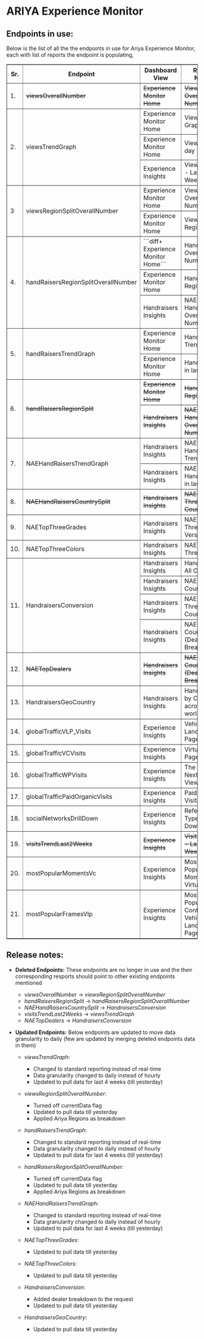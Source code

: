 # ARIYA Experience Monitor

## Endpoints in use:

Below is the list of all the the endpoints in use for Ariya Experience Monitor, each with list of reports the endpoint is populating,

<table border=1>
<thead>
  <tr>
    <th>Sr.</th>
    <th>Endpoint</th>
    <th>Dashboard View</th>
    <th>Report Name</th>
  </tr>
</thead>
<tbody>
  <tr>
    <td>1.</td>
    <td><s>viewsOverallNumber</s></td>
    <td><s>Experience Monitor Home</s></td>
    <td><s>Views Overall Number</s></td>
  </tr>
  <tr>
    <td rowspan=3>2.</td>
    <td rowspan=3>viewsTrendGraph<br></td>
    <td>Experience Monitor Home</td>
    <td>Views Trend Graph</td>
  </tr>
  <tr>
    <td>Experience Monitor Home</td>
    <td>Views in last day</td>
  </tr>
  <tr>
    <td>Experience Insights</td>
    <td>Views Trend - Last 4 Weeks</td>
  </tr>
  <tr>
    <td rowspan=2>3<br></td>
    <td rowspan=2>viewsRegionSplitOverallNumber</td>
    <td>Experience Monitor Home</td>
    <td>Views Overall Number</td>
  </tr>
  <tr>
    <td>Experience Monitor Home</td>
    <td>Views Region Split</td>
  </tr>
  <tr>
    <td rowspan=3>4.</td>
    <td rowspan=3>handRaisersRegionSplitOverallNumber</td>
    <td>```diff+ Experience Monitor Home```</td>
    <td>Handraisers Overall Number</td>
  </tr>
  <tr>
    <td>Experience Monitor Home</td>
    <td>Handraisers Region Split</td>
  </tr>
  <tr>
    <td>Handraisers Insights</td>
    <td>NAE Handraisers Overall Number</td>
  </tr>
  <tr>
    <td rowspan=2>5.</td>
    <td rowspan=2>handRaisersTrendGraph</td>
    <td>Experience Monitor Home</td>
    <td>Handraisers Trend Graph</td>
  </tr>
  <tr>
    <td>Experience Monitor Home</td>
    <td>Handraisers in last day</td>
  </tr>
  <tr>
    <td rowspan=2>6.</td>
    <td rowspan=2><s>handRaisersRegionSplit</s></td>
    <td><s>Experience Monitor Home</s></td>
    <td><s>Handraisers Region Split</s></td>
  </tr>
  <tr>
    <td><s>Handraisers Insights</s></td>
    <td><s>NAE Handraisers Overall Number</s></td>
  </tr>
  <tr>
    <td rowspan=2>7.</td>
    <td rowspan=2>NAEHandRaisersTrendGraph</td>
    <td>Handraisers Insights</td>
    <td>NAE Handraisers Trend Graph</td>
  </tr>
  <tr>
    <td>Handraisers Insights</td>
    <td>NAE Handraisers in last day</td>
  </tr>
  <tr>
    <td>8.</td>
    <td><s>NAEHandRaisersCountrySplit</s></td>
    <td><s>Handraisers Insights</s></td>
    <td><s>NAE Top Three Countries</s></td>
  </tr>
  <tr>
    <td>9.</td>
    <td>NAETopThreeGrades</td>
    <td>Handraisers Insights</td>
    <td>NAE Top Three Versions</td>
  </tr>
  <tr>
    <td>10.</td>
    <td>NAETopThreeColors</td>
    <td>Handraisers Insights</td>
    <td>NAE Top Three Colors</td>
  </tr>
  <tr>
    <td rowspan=4>11.</td>
    <td rowspan=4>HandraisersConversion</td>
    <td>Handraisers Insights</td>
    <td>Handraisers All Countries</td>
  </tr>
  <tr>
    <td>Handraisers Insights</td>
    <td>NAE All Countries</td>
  </tr>
  <tr>
    <td>Handraisers Insights</td>
    <td>NAE Top Three Countries</td>
  </tr>
  <tr>
    <td>Handraisers Insights</td>
    <td>NAE All Countries (Dealer Breakdown)</td>
  </tr>
  <tr>
    <td>12.</td>
    <td><s>NAETopDealers</s></td>
    <td><s>Handraisers Insights</s></td>
    <td><s>NAE All Countries (Dealer Breakdown)</s></td>
  </tr>
  <tr>
    <td>13.</td>
    <td>HandraisersGeoCountry</td>
    <td>Handraisers Insights</td>
    <td>Handraisers by Cities across the world</td>
  </tr>
  <tr>
    <td>14.</td>
    <td>globalTrafficVLP_Visits</td>
    <td>Experience Insights</td>
    <td>Vehicle Landing Page Views</td>
  </tr>
  <tr>
    <td>15.</td>
    <td>globalTrafficVCVisits</td>
    <td>Experience Insights</td>
    <td>Virtual Car Page Views</td>
  </tr>
  <tr>
    <td>16.</td>
    <td>globalTrafficWPVisits</td>
    <td>Experience Insights</td>
    <td>The Nissan Next Page Views</td>
  </tr>
  <tr>
    <td>17.</td>
    <td>globalTrafficPaidOrganicVisits</td>
    <td>Experience Insights</td>
    <td>Paid/Organic Visits</td>
  </tr>
  <tr>
    <td>18.</td>
    <td>socialNetworksDrillDown</td>
    <td>Experience Insights</td>
    <td>Referrer Type Drill-Down</td>
  </tr>
  <tr>
    <td>19.</td>
    <td><s>visitsTrendLast2Weeks</s></td>
    <td><s>Experience Insights</s></td>
    <td><s>Visits Trend - Last 4 Weeks</s></td>
  </tr>
  <tr>
    <td>20.</td>
    <td>mostPopularMomentsVc</td>
    <td>Experience Insights</td>
    <td>Most Popular Moments on Virtual Car</td>
  </tr>
  <tr>
    <td>21.</td>
    <td>mostPopularFramesVlp</td>
    <td>Experience Insights</td>
    <td>Most Popular Content on Vehicle Landing Page</td>
  </tr>
</tbody>
</table>

## Release notes:

- **Deleted Endpoints:** These endpoints are no longer in use and the their corresponding resports should point to other existing endpoints mentioned
  - *viewsOverallNumber* -> *viewsRegionSplitOverallNumber*
  - *handRaisersRegionSplit* -> *handRaisersRegionSplitOverallNumber*
  - *NAEHandRaisersCountrySplit* -> *HandraisersConversion*
  - *visitsTrendLast2Weeks* -> *viewsTrendGraph*
  - *NAETopDealers* -> *HandraisersConversion*
  
- **Updated Endpoints:** Below endpoints are updated to move data granularity to daily (few are updated by merging deleted endpoints data in them)
  - *viewsTrendGraph*: 
    - Changed to standard reporting instead of real-time
    - Data granularity changed to daily instead of hourly 
    - Updated to pull data for last 4 weeks (till yesterday)
    
  - *viewsRegionSplitOverallNumber*: 
    - Turned off currentData flag
    - Updated to pull data till yesterday
    - Applied Ariya Regions as breakdown
    
  - *handRaisersTrendGraph*: 
    - Changed to standard reporting instead of real-time
    - Data granularity changed to daily instead of hourly 
    - Updated to pull data for last 4 weeks (till yesterday)
    
  - *handRaisersRegionSplitOverallNumber*: 
    - Turned off currentData flag
    - Updated to pull data till yesterday
    - Applied Ariya Regions as breakdown
    
  - *NAEHandRaisersTrendGraph*: 
    - Changed to standard reporting instead of real-time
    - Data granularity changed to daily instead of hourly 
    - Updated to pull data for last 4 weeks (till yesterday)
    
  - *NAETopThreeGrades*: 
    - Updated to pull data till yesterday
    
  - *NAETopThreeColors*: 
    - Updated to pull data till yesterday
    
  - *HandraisersConversion*:
    - Added dealer breakdown to the request
    - Updated to pull data till yesterday
    
  - *HandraisersGeoCountry*: 
    - Updated to pull data till yesterday
